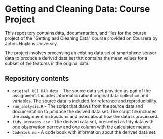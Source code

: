 # Getting and Cleaning Data: Course Project

This repository contains data, documentation, and files for the course project of the "Getting and Cleaning Data" course provided on Coursera by Johns Hopkins University.

The project involves processing an existing data set of smartphone sensor data to produce a derived data set that contains the mean values for a subset of the features in the original data.

## Repository contents

-   `original_UCI_HAR_data` - The source data set provided as part of the assignment. Includes information about original data collection and variables. The source data is included for reference and reproducibility.
-   `run_analysis.R` - The script that draws from the source data and documentation to produce the derived data set. The script file includes the assignment instructions and notes about how the data is processed.
-   `tidy_averages.csv` - The derived data set, presented as tidy data with one observation per row and one column with the calculated means.
-   `CodeBook.md` - A code book with information about the derived data set.
